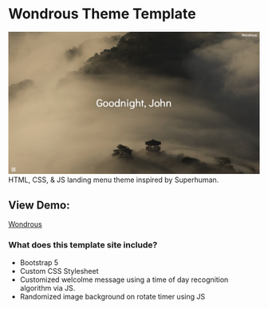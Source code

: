 # Wondrous Theme Template
![Wondrous Theme](https://github.com/MattMarquise/Wondrous-Theme/blob/main/wondrous1.jpg)
HTML, CSS, & JS landing menu theme inspired by Superhuman.

## View Demo:
[Wondrous](https://matthewmarquise.com/landing1)

### What does this template site include?
 - Bootstrap 5
 - Custom CSS Stylesheet
 - Customized welcolme message using a time of day recognition algorithm via JS.
 - Randomized image background on rotate timer using JS
